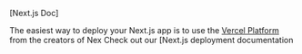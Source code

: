 

[Next.js Doc] 
  
The easiest way to deploy your Next.js app is to use the [Vercel Platform](https/vereomneuiumdltflmetap&tmentprd) from the creators of Nex
Check out our [Next.js deployment documentation
